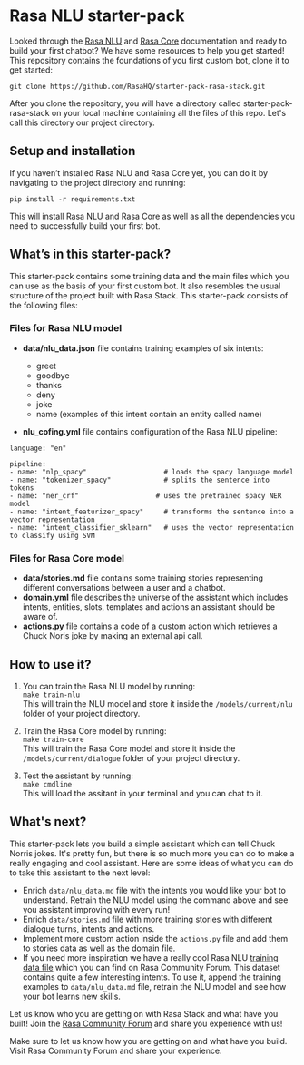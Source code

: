 # Rasa NLU starter-pack

Looked through the [Rasa NLU](http://rasa.com/docs/nlu/) and [Rasa Core](http://rasa.com/docs/core/) documentation and ready to build your first chatbot? We have some resources to help you get started! This repository contains the foundations of you first custom bot, clone it to get started:

```
git clone https://github.com/RasaHQ/starter-pack-rasa-stack.git
```

After you clone the repository, you will have a directory called starter-pack-rasa-stack on your local machine containing all the files of this repo. Let's call this directory our project directory.


## Setup and installation

If you haven’t installed Rasa NLU and Rasa Core yet, you can do it by navigating to the project directory and running:  
```
pip install -r requirements.txt
```
This will install Rasa NLU and Rasa Core as well as all the dependencies you need to successfully build your first bot.  


## What’s in this starter-pack?

This starter-pack contains some training data and the main files which you can use as the basis of your first custom bot. It also resembles the usual structure of the project built with Rasa Stack. This starter-pack consists of the following files:

### Files for Rasa NLU model

- **data/nlu_data.json** file contains training examples of six intents: 
	- greet
	- goodbye
	- thanks
	- deny
	- joke
	- name (examples of this intent contain an entity called name)
	
- **nlu_cofing.yml** file contains configuration of the Rasa NLU pipeline:  
```text
language: "en"

pipeline:
- name: "nlp_spacy"                   # loads the spacy language model
- name: "tokenizer_spacy"             # splits the sentence into tokens
- name: "ner_crf"                   # uses the pretrained spacy NER model
- name: "intent_featurizer_spacy"     # transforms the sentence into a vector representation
- name: "intent_classifier_sklearn"   # uses the vector representation to classify using SVM
```	

### Files for Rasa Core model

- **data/stories.md** file contains some training stories representing different conversations between a user and a chatbot.  
- **domain.yml** file describes the universe of the assistant which includes intents, entities, slots, templates and actions an assistant should be aware of.  
- **actions.py** file contains a code of a custom action which retrieves a Chuck Noris joke by making an external api call.  

## How to use it?
1. You can train the Rasa NLU model by running:  
```make train-nlu```  
This will train the NLU model and store it inside the `/models/current/nlu` folder of your project directory.

2. Train the Rasa Core model by running:  
```make train-core```  
This will train the Rasa Core model and store it inside the `/models/current/dialogue` folder of your project directory.

3. Test the assistant by running:  
```make cmdline```  
This will load the assitant in your terminal and you can chat to it.

## What's next?
This starter-pack lets you build a simple assistant which can tell Chuck Norris jokes. It's pretty fun, but there is so much more you can do to make a really engaging and cool assistant. Here are some ideas of what you can do to take this assistant to the next level:  
- Enrich `data/nlu_data.md` file with the intents you would like your bot to understand. Retrain the NLU model using the command above and see you assistant improving with every run!  
- Enrich `data/stories.md` file with more training stories with different dialogue turns, intents and actions.  
- Implement more custom action inside the `actions.py` file and add them to stories data as well as the domain file.   
- If you need more inspiration we have a really cool Rasa NLU [training data file](https://forum.rasa.com/t/rasa-starter-pack/704) which you can find on Rasa Community Forum. This dataset contains quite a few interesting intents. To use it, append the training examples to `data/nlu_data.md` file, retrain the NLU model and see how your bot learns new skills.

Let us know who you are getting on with Rasa Stack and what have you built! Join the [Rasa Community Forum](https://forum.rasa.com) and share you experience with us!


Make sure to let us know how you are getting on and what have you build. Visit Rasa Community Forum and share your experience.
